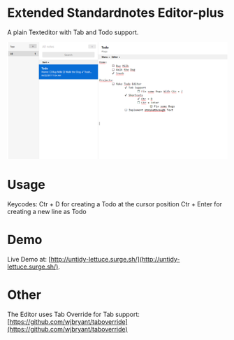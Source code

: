 # Extended Standardnotes Editor-plus
A plain Texteditor with Tab and Todo support. 

![](https://raw.githubusercontent.com/DDanielH/standardnotes-editor-plus/master/screenshot.png)

# Usage
Keycodes:
  Ctr + D for creating a Todo at the cursor position
  Ctr + Enter for creating a new line as Todo
  
# Demo  
Live Demo at: [http://untidy-lettuce.surge.sh/](http://untidy-lettuce.surge.sh/).

# Other
The Editor uses Tab Override for Tab support: [https://github.com/wjbryant/taboverride](https://github.com/wjbryant/taboverride)
